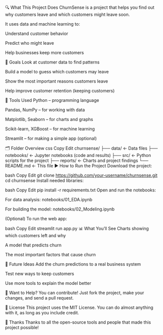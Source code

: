 🔍 What This Project Does
ChurnSense is a project that helps you find out why customers leave and which customers might leave soon.

It uses data and machine learning to:

Understand customer behavior

Predict who might leave

Help businesses keep more customers

🎯 Goals
Look at customer data to find patterns

Build a model to guess which customers may leave

Show the most important reasons customers leave

Help improve customer retention (keeping customers)

🧰 Tools Used
Python – programming language

Pandas, NumPy – for working with data

Matplotlib, Seaborn – for charts and graphs

Scikit-learn, XGBoost – for machine learning

Streamlit – for making a simple app (optional)

🗂️ Folder Overview
css
Copy
Edit
churnsense/
├── data/          ← Data files
├── notebooks/     ← Jupyter notebooks (code and results)
├── src/           ← Python scripts for the project
├── reports/       ← Charts and project findings
└── README.md      ← This file
▶️ How to Run the Project
Download the project:

bash
Copy
Edit
git clone https://github.com/your-username/churnsense.git
cd churnsense
Install needed libraries:

bash
Copy
Edit
pip install -r requirements.txt
Open and run the notebooks:

For data analysis: notebooks/01_EDA.ipynb

For building the model: notebooks/02_Modeling.ipynb

(Optional) To run the web app:

bash
Copy
Edit
streamlit run app.py
📊 What You’ll See
Charts showing which customers left and why

A model that predicts churn

The most important factors that cause churn

📌 Future Ideas
Add the churn predictions to a real business system

Test new ways to keep customers

Use more tools to explain the model better

🤝 Want to Help?
You can contribute!
Just fork the project, make your changes, and send a pull request.

📄 License
This project uses the MIT License. You can do almost anything with it, as long as you include credit.

🙌 Thanks
Thanks to all the open-source tools and people that made this project possible!






